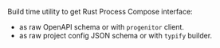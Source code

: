 
Build time utility to get Rust Process Compose interface:

- as raw OpenAPI schema or with `progenitor` client.
- as raw project config JSON schema or with `typify` builder. 
